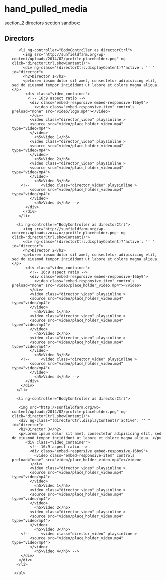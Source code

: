 # hand_pulled_media


section_2 directors section sandbox: 

  <section id="section_2">
    <h1 class="section_title">Directors</h1>
     <ul>

       <li ng-controller="BodyController as directorCtrl">
         <img src="http://sunfieldfarm.org/wp-content/uploads/2014/02/profile-placeholder.png" ng-click="directorCtrl.showContent()">
         <div ng-class="(directorCtrl.displayContent)?'active': '' " id="director">
         <h2>Director 1</h2>
         <p>Lorem ipsum dolor sit amet, consectetur adipisicing elit, sed do eiusmod tempor incididunt ut labore et dolore magna aliqua. </p>
          <div class="video_container">
           <!-- 16:9 aspect ratio -->
            <div class="embed-responsive embed-responsive-16by9">
              <video class="embed-responsive-item" controls preload="none" src="video/logo.mp4"></video>
            </div>
            <video class="director_video" playsinline >
            <source src="video/place_holder_video.mp4" type="video/mp4">
            </video>
              <h5>Video 1</h5>
            <video class="director_video" playsinline >
            <source src="video/place_holder_video.mp4" type="video/mp4">
            </video>
              <h5>Video 2</h5>
            <video class="director_video" playsinline >
            <source src="video/place_holder_video.mp4" type="video/mp4">
            </video>
              <h5>Video 3</h5>
        <!--     <video class="director_video" playsinline >
            <source src="video/place_holder_video.mp4" type="video/mp4">
            </video>
              <h5>Video 4</h5> -->
          </div>
         </div>
       </li>

      <li ng-controller="BodyController as directorCtrl">
         <img src="http://sunfieldfarm.org/wp-content/uploads/2014/02/profile-placeholder.png" ng-click="directorCtrl.showContent()">
         <div ng-class="(directorCtrl.displayContent)?'active': '' " id="director">
         <h2>Director 2</h2>
         <p>Lorem ipsum dolor sit amet, consectetur adipisicing elit, sed do eiusmod tempor incididunt ut labore et dolore magna aliqua. </p>
          <div class="video_container">
            <!-- 16:9 aspect ratio -->
            <div class="embed-responsive embed-responsive-16by9">
              <video class="embed-responsive-item" controls preload="none" src="video/place_holder_video.mp4"></video>
            </div>
            <video class="director_video" playsinline >
            <source src="video/place_holder_video.mp4" type="video/mp4">
            </video>
              <h5>Video 1</h5>
            <video class="director_video" playsinline >
            <source src="video/place_holder_video.mp4" type="video/mp4">
            </video>
              <h5>Video 2</h5>
            <video class="director_video" playsinline >
            <source src="video/place_holder_video.mp4" type="video/mp4">
            </video>
              <h5>Video 3</h5>
        <!--     <video class="director_video" playsinline >
            <source src="video/place_holder_video.mp4" type="video/mp4">
            </video>
              <h5>Video 4</h5> -->
          </div>
        </div>
      </li>

      <li ng-controller="BodyController as directorCtrl">
      
       <img src="http://sunfieldfarm.org/wp-content/uploads/2014/02/profile-placeholder.png" ng-click="directorCtrl.showContent()">
       <div ng-class="(directorCtrl.displayContent)?'active': '' " id="director">
       <h2>Director 3</h2>
       <p>Lorem ipsum dolor sit amet, consectetur adipisicing elit, sed do eiusmod tempor incididunt ut labore et dolore magna aliqua. </p>
          <div class="video_container">
            <!-- 16:9 aspect ratio -->
            <div class="embed-responsive embed-responsive-16by9">
              <video class="embed-responsive-item" controls preload="none" src="video/place_holder_video.mp4"></video>
            </div>
            <video class="director_video" playsinline >
            <source src="video/place_holder_video.mp4" type="video/mp4">
            </video>
              <h5>Video 1</h5>
            <video class="director_video" playsinline >
            <source src="video/place_holder_video.mp4" type="video/mp4">
            </video>
              <h5>Video 2</h5>
            <video class="director_video" playsinline >
            <source src="video/place_holder_video.mp4" type="video/mp4">
            </video>
              <h5>Video 3</h5>
        <!--     <video class="director_video" playsinline >
            <source src="video/place_holder_video.mp4" type="video/mp4">
            </video>
              <h5>Video 4</h5> -->
        </div>
       </div>
      </li>

     </ul>
  </section>
